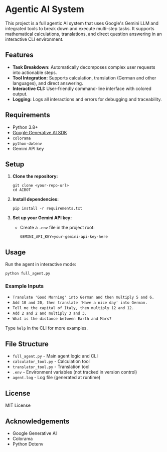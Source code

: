 # Agentic AI System

This project is a full agentic AI system that uses Google's Gemini LLM and integrated tools to break down and execute multi-step tasks. It supports mathematical calculations, translations, and direct question answering in an interactive CLI environment.

## Features

- **Task Breakdown:** Automatically decomposes complex user requests into actionable steps.
- **Tool Integration:** Supports calculation, translation (German and other languages), and direct answering.
- **Interactive CLI:** User-friendly command-line interface with colored output.
- **Logging:** Logs all interactions and errors for debugging and traceability.

## Requirements

- Python 3.8+
- [Google Generative AI SDK](https://github.com/google/generative-ai-python)
- `colorama`
- `python-dotenv`
- Gemini API key

## Setup

1. **Clone the repository:**
   ```
   git clone <your-repo-url>
   cd AIBOT
   ```

2. **Install dependencies:**
   ```
   pip install -r requirements.txt
   ```

3. **Set up your Gemini API key:**
   - Create a `.env` file in the project root:
     ```
     GEMINI_API_KEY=your-gemini-api-key-here
     ```

## Usage

Run the agent in interactive mode:

```
python full_agent.py
```

### Example Inputs

- `Translate 'Good Morning' into German and then multiply 5 and 6.`
- `Add 10 and 20, then translate 'Have a nice day' into German.`
- `Tell me the capital of Italy, then multiply 12 and 12.`
- `Add 2 and 2 and multiply 3 and 3.`
- `What is the distance between Earth and Mars?`

Type `help` in the CLI for more examples.

## File Structure

- `full_agent.py` - Main agent logic and CLI
- `calculator_tool.py` - Calculation tool
- `translator_tool.py` - Translation tool
- `.env` - Environment variables (not tracked in version control)
- `agent.log` - Log file (generated at runtime)

## License

MIT License

## Acknowledgements

- Google Generative AI
- Colorama
- Python Dotenv

